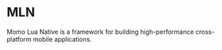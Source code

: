 # MLN
Momo Lua Native  is a framework for building high-performance cross-platform mobile applications.
